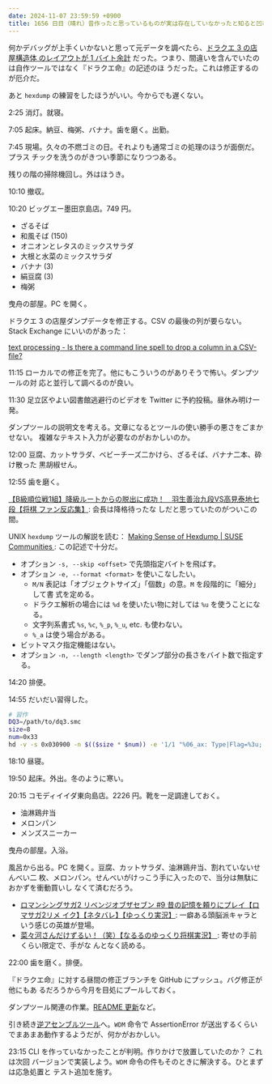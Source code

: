 ```yaml
---
date: 2024-11-07 23:59:59 +0900
title: 1656 日目（晴れ）昔作ったと思っているものが実は存在していなかったと知ると凹む
---
```


何かデバッグが上手くいかないと思って元データを調べたら、[ドラクエ 3 の店屋構造体
のレイアウトが 1 バイト余計](https://github.com/showa-yojyo/dqbook/issues/96)
だった。つまり、間違いを含んでいたのは自作ツールではなく『ドラクエ命』の記述のほ
うだった。これは修正するのが厄介だ。

あと `hexdump` の練習をしたほうがいい。今からでも遅くない。

2:25 消灯。就寝。

7:05 起床。納豆、梅粥、バナナ。歯を磨く。出勤。

7:45 現場。久々の不燃ゴミの日。それよりも通常ゴミの処理のほうが面倒だ。プラス
チックを洗うのがきつい季節になりつつある。

残りの階の掃除機回し。外はほうき。

10:10 撤収。

10:20 ビッグエー墨田京島店。749 円。

* ざるそば
* 和風そば (150)
* オニオンとレタスのミックスサラダ
* 大根と水菜のミックスサラダ
* バナナ (3)
* 絹豆腐 (3)
* 梅粥

曳舟の部屋。PC を開く。

ドラクエ 3 の店屋ダンプデータを修正する。CSV の最後の列が要らない。Stack
Exchange にいいのがあった：

[text processing - Is there a command line spell to drop a column in a CSV-file?
](https://unix.stackexchange.com/questions/34646/is-there-a-command-line-spell-to-drop-a-column-in-a-csv-file)

11:15 ローカルでの修正を完了。他にもこういうのがありそうで怖い。ダンプツールの対
応と並行して調べるのが良い。

11:30 足立区やよい図書館逃避行のビデオを Twitter に予約投稿。昼休み明け一発。

ダンプツールの説明文を考える。文章になるとツールの使い勝手の悪さをごまかせない。
複雑なテキスト入力が必要なのがおかしいのか。

12:00 豆腐、カットサラダ、ベビーチーズ二かけら、ざるそば、バナナ二本、砕け散った
黒胡椒せん。

12:55 歯を磨く。

[【B級順位戦1組】降級ルートからの脱出に成功！　羽生善治九段VS高見泰地七段【将棋
ファン反応集】](https://www.youtube.com/watch?v=o5XPkKElDGo): 会長は降格待ったな
しだと思っていたのがついこの間。

UNIX `hexdump` ツールの解説を読む：
[Making Sense of Hexdump | SUSE Communities
](https://www.suse.com/c/making-sense-hexdump/): この記述で十分だ。

* オプション `-s, --skip <offset>` で先頭指定バイトを飛ばす。
* オプション `-e, --format <format>` を使いこなしたい。
  * `M/N` 表記は「オブジェクトサイズ」「個数」の意。`M` を段階的に「細分」して書
    式を定める。
  * ドラクエ解析の場合には `%d` を使いたい物に対しては `%u` を使うことになる。
  * 文字列系書式 `%s`, `%c`, `%_p`, `%_u`, etc. も使わない。
  * `%_a` は使う場合がある。
* ビットマスク指定機能はない。
* オプション `-n, --length <length>` でダンプ部分の長さをバイト数で指定する。

14:20 排便。

14:55 だいだい習得した。

```bash
# 習作
DQ3=/path/to/dq3.smc
size=8
num=0x33
hd -v -s 0x030900 -n $(($size * $num)) -e '1/1 "%06_ax: Type|Flag=%3u; Inventory=(" 6/1 "%02X," 1/1 "%02X" ")\n"' $DQ3
```

18:10 昼寝。

19:50 起床。外出。冬のように寒い。

20:15 コモディイイダ東向島店。2226 円。靴を一足調達しておく。

* 油淋鶏弁当
* メロンパン
* メンズスニーカー

曳舟の部屋。入浴。

風呂から出る。PC を開く。豆腐、カットサラダ、油淋鶏弁当、割れていないせんべい二
枚、メロンパン。せんべいがけっこう手に入ったので、当分は無駄におかずを衝動買いし
なくて済むだろう。

* [ロマンシングサガ2 リベンジオブザセブン #9 昔の記憶を頼りにプレイ【ロマサガ2リメ
  イク】【ネタバレ】【ゆっくり実況】](https://www.youtube.com/watch?v=tWfdE0zty8w):
  一癖ある頭脳派キャラという感じの英雄が登場。
* [菜々河さんだけずるい！（笑）【なるるのゆっくり将棋実況】
  ](https://www.youtube.com/watch?v=ka0oMwUTPoU): 寄せの手前くらい限定で、手がな
  んとなく読める。

22:00 歯を磨く。排便。

『ドラクエ命』に対する昼間の修正ブランチを GitHub にプッシュ。バグ修正が他にもあ
るだろうから今月を目処にプールしておく。

ダンプツール関連の作業。[README 更新][33]など。

引き続き[逆アセンブルツール][34]へ。`WDM` 命令で AssertionError が送出するくらい
でまあまあ動作するようだが、何かがおかしい。

23:15 CLI を作っていなかったことが判明。作りかけで放置していたのか？ これは次回
バージョンで実装しよう。`WDM` 命令の件もそのときに解決する。ひとまずは応急処置と
テスト追加を施す。

[33]: https://github.com/showa-yojyo/dqutils/issues/33
[34]: https://github.com/showa-yojyo/dqutils/issues/34
